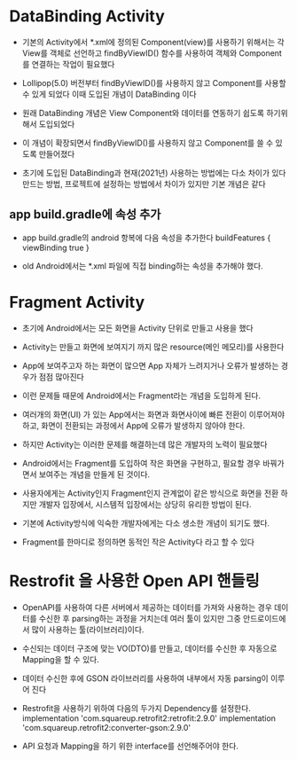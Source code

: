 # DataBinding Activity
* 기본의 Activity에서 *.xml에 정의된 Component(view)를 사용하기 위해서는
 각 View를 객체로 선언하고 findByViewID() 함수를 사용하여 객체와 Component를 연결하는 작업이 필요했다

* Lollipop(5.0) 버전부터 findByViewID()를 사용하지 않고 Component를 사용할 수 있게 되었다
이때 도입된 개념이 DataBinding 이다

* 원래 DataBinding 개념은 View Component와 데이터를 연동하기 쉽도록 하기위해서 도입되었다
* 이 개념이 확장되면서 findByViewID()를 사용하지 않고 Component를 쓸 수 있도록 만들어졌다
* 초기에 도입된 DataBinding과 현재(2021년) 사용하는 방법에는 다소 차이가 있다
만드는 방법, 프로젝트에 설정하는 방법에서 차이가 있지만 기본 개념은 같다

## app build.gradle에 속성 추가
* app build.gradle의 android 항복에 다음 속성을 추가한다
    buildFeatures {
        viewBinding true
    }

* old Android에서는 *.xml 파일에 직접 binding하는 속성을 추가해야 했다.


# Fragment Activity
* 초기에 Android에서는 모든 화면을 Activity 단위로 만들고 사용을 했다
* Activity는 만들고 화면에 보여지기 까지 많은 resource(메인 메모리)를 사용한다
* App에 보여주고자 하는 화면이 많으면 App 자체가 느려지거나 오류가 발생하는 경우가 점점 많아진다
* 이런 문제들 때문에 Android에서는 Fragment라는 개념을 도입하게 된다.
* 여러개의 화면(UI) 가 있는 App에서는 화면과 화면사이에 빠른 전환이 이루어져야 하고,
화면이 전환되는 과정에서 App에 오류가 발생하지 않아야 한다.
* 하지만 Activity는 이러한 문제를 해결하는데 많은 개발자의 노력이 필요했다
* Android에서는 Fragment를 도입하여 작은 화면을 구현하고, 필요할 경우 바꿔가면서 보여주는 개념을 만들게 된 것이다.
* 사용자에게는 Activity인지 Fragment인지 관계없이 같은 방식으로 화면을 전환 하지만
개발자 입장에서, 시스템적 입장에서는 상당히 유리한 방법이 된다.
* 기본에 Activity방식에 익숙한 개발자에게는 다소 생소한 개념이 되기도 했다.

* Fragment를 한마디로 정의하면 동적인 작은 Activity다 라고 할 수 있다


# Restrofit 을 사용한 Open API 핸들링
* OpenAPI를 사용하여 다른 서버에서 제공하는 데이터를 가져와 사용하는 경우
데이터를 수신한 후 parsing하는 과정을 거치는데
여러 툴이 있지만 그중 안드로이드에서 많이 사용하는 툴(라이브러리)이다.

* 수신되는 데이터 구조에 맞는 VO(DTO)를 만들고, 데이터를 수신한 후 자동으로 Mapping을 할 수 있다.
* 데이터 수신한 후에 GSON 라이브러리를 사용하여 내부에서 자동 parsing이 이루어 진다

* Restrofit을 사용하기 위하여 다음의 두가지 Dependency를 설정한다.
    implementation 'com.squareup.retrofit2:retrofit:2.9.0'
    implementation 'com.squareup.retrofit2:converter-gson:2.9.0'

* API 요청과 Mapping을 하기 위한 interface를 선언해주어야 한다.